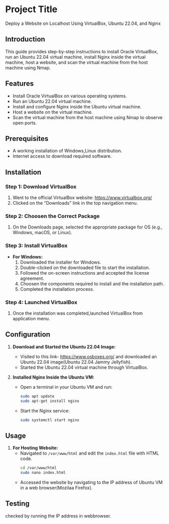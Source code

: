 # Project Title

Deploy a Website on Localhost Using VirtualBox, Ubuntu 22.04, and Nginx

## Introduction

This guide provides step-by-step instructions to install Oracle VirtualBox, run an Ubuntu 22.04 virtual machine, install Nginx inside the virtual machine, host a website, and scan the virtual machine from the host machine using Nmap.

## Features

- Install Oracle VirtualBox on various operating systems.
- Run an Ubuntu 22.04 virtual machine.
- Install and configure Nginx inside the Ubuntu virtual machine.
- Host a website on the virtual machine.
- Scan the virtual machine from the host machine using Nmap to observe open ports.

## Prerequisites

- A working installation of Windows,Linux distribution.
- Internet access to download required software.

## Installation

### Step 1: Download VirtualBox

1. Went to the official VirtualBox website: https://www.virtualbox.org/
2. Clicked on the "Downloads" link in the top navigation menu.

### Step 2: Choosen the Correct Package

1. On the Downloads page, selected the appropriate package for OS (e.g., Windows, macOS, or Linux).

### Step 3: Install VirtualBox

- **For Windows:**
  1. Downloaded the installer for Windows.
  2. Double-clicked on the downloaded file to start the installation.
  3. Followed the on-screen instructions and accepted the license agreement.
  4. Choosen the components required to install and the installation path.
  5. Completed the installation process.

### Step 4: Launched VirtualBox

1. Once the installation was completed,launched VirtualBox from application menu.

## Configuration

1. **Download and Started the Ubuntu 22.04 Image:**
   - Visited to this link- https://www.osboxes.org/ and downloaded an Ubuntu 22.04 image(Ubuntu 22.04 Jammy Jellyfish).
   - Started the Ubuntu 22.04 virtual machine through VirtualBox.

2. **Installed Nginx Inside the Ubuntu VM:**
   - Open a terminal in your Ubuntu VM and run:
     ```sh
     sudo apt update
     sudo apt-get install nginx
     ```
   - Start the Nginx service:
     ```sh
     sudo systemctl start nginx
     ```
  
## Usage

1. **For Hosting Website:**
   - Navigated to `/var/www/html` and edit the `index.html` file with HTML code.
     ```sh
     cd /var/www/html
     sudo nano index.html
     ```
   - Accessed the website by navigating to the IP address of Ubuntu VM in a web browser(Mozilaa Firefox).

## Testing

checked by running the IP address in webbrowser.
